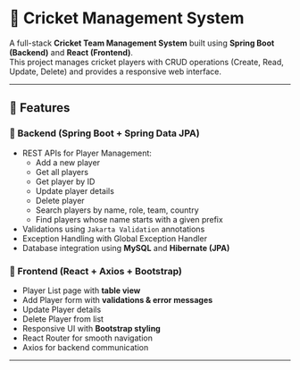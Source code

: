 # 🏏 Cricket Management System

A full-stack **Cricket Team Management System** built using **Spring Boot (Backend)** and **React (Frontend)**.  
This project manages cricket players with CRUD operations (Create, Read, Update, Delete) and provides a responsive web interface.

---

## 🚀 Features

### 🔹 Backend (Spring Boot + Spring Data JPA)
- REST APIs for Player Management:
  - Add a new player
  - Get all players
  - Get player by ID
  - Update player details
  - Delete player
  - Search players by name, role, team, country
  - Find players whose name starts with a given prefix
- Validations using `Jakarta Validation` annotations
- Exception Handling with Global Exception Handler
- Database integration using **MySQL** and **Hibernate (JPA)**

### 🔹 Frontend (React + Axios + Bootstrap)
- Player List page with **table view**
- Add Player form with **validations & error messages**
- Update Player details
- Delete Player from list
- Responsive UI with **Bootstrap styling**
- React Router for smooth navigation
- Axios for backend communication

---


